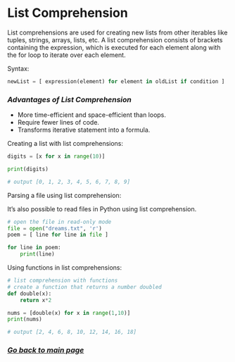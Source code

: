 # List Comprehension

List comprehensions are used for creating new lists from other iterables like tuples, strings, arrays, lists, etc. A list comprehension consists of brackets containing the expression, which is executed for each element along with the for loop to iterate over each element.  

Syntax:

```python
newList = [ expression(element) for element in oldList if condition ] 
```

### *Advantages of List Comprehension*  

- More time-efficient and space-efficient than loops.
- Require fewer lines of code.
- Transforms iterative statement into a formula.

Creating a list with list comprehensions:

```python
digits = [x for x in range(10)]

print(digits)

# output [0, 1, 2, 3, 4, 5, 6, 7, 8, 9]
```

Parsing a file using list comprehension:

It’s also possible to read files in Python using list comprehension.

```python
# open the file in read-only mode
file = open("dreams.txt", 'r')
poem = [ line for line in file ]

for line in poem:
    print(line)

```

Using functions in list comprehensions:

```python
# list comprehension with functions
# create a function that returns a number doubled
def double(x):
    return x*2

nums = [double(x) for x in range(1,10)]
print(nums)

# output [2, 4, 6, 8, 10, 12, 14, 16, 18]

```

### [_Go back to main page_](README.md)